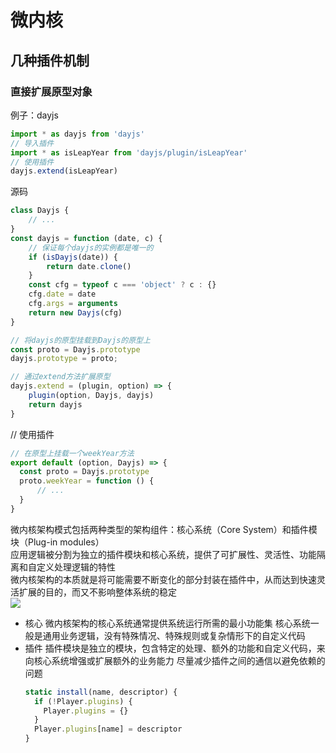 # 微内核

## 几种插件机制
### 直接扩展原型对象
例子：dayjs  
```js
import * as dayjs from 'dayjs'
// 导入插件
import * as isLeapYear from 'dayjs/plugin/isLeapYear'
// 使用插件
dayjs.extend(isLeapYear)
```
源码  
```js
class Dayjs {
    // ...
}
const dayjs = function (date, c) {
    // 保证每个dayjs的实例都是唯一的
    if (isDayjs(date)) {
        return date.clone()
    }
    const cfg = typeof c === 'object' ? c : {}
    cfg.date = date
    cfg.args = arguments
    return new Dayjs(cfg)
}

// 将dayjs的原型挂载到Dayjs的原型上
const proto = Dayjs.prototype
dayjs.prototype = proto;

// 通过extend方法扩展原型
dayjs.extend = (plugin, option) => {
    plugin(option, Dayjs, dayjs)
    return dayjs
}
```
// 使用插件
```js
// 在原型上挂载一个weekYear方法
export default (option, Dayjs) => {
  const proto = Dayjs.prototype
  proto.weekYear = function () {
      // ...
  }
}
```












微内核架构模式包括两种类型的架构组件：核心系统（Core System）和插件模块（Plug-in modules）  
应用逻辑被分割为独立的插件模块和核心系统，提供了可扩展性、灵活性、功能隔离和自定义处理逻辑的特性  
微内核架构的本质就是将可能需要不断变化的部分封装在插件中，从而达到快速灵活扩展的目的，而又不影响整体系统的稳定  
![](./images/microkernelArchitecture.jpg)
- 核心
  微内核架构的核心系统通常提供系统运行所需的最小功能集
  核心系统一般是通用业务逻辑，没有特殊情况、特殊规则或复杂情形下的自定义代码  
- 插件
  插件模块是独立的模块，包含特定的处理、额外的功能和自定义代码，来向核心系统增强或扩展额外的业务能力
  尽量减少插件之间的通信以避免依赖的问题  
  ```js
  static install(name, descriptor) {
    if (!Player.plugins) {
      Player.plugins = {}
    }
    Player.plugins[name] = descriptor
  }
  ```